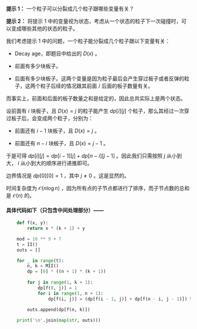 **提示 1：** 一个粒子可以分裂成几个粒子跟哪些变量有关？

**提示 2：** 将提示 1 中的变量视为状态，考虑从一个状态的粒子下一次碰撞时，可以变成哪些其他的状态的粒子。

我们考虑提示 1 中的问题，一个粒子能分裂成几个粒子跟以下变量有关：

- Decay age，即题目中给出的 $D(x)$ 。

- 前面有多少块板子。

- 后面有多少块板子。这两个变量是因为粒子最后会产生穿过板子或者反弹的粒子，这两个粒子后续的情况跟其前面 / 后面的板子数量有关。

而事实上，前面和后面的板子数量之和是给定的，因此总共实际上是两个状态。

设前面有 $i$ 块板子，且 $D(x)=j$ 的粒子能产生 $dp[i][j]$ 个粒子，那么其经过一次穿过板子后，会变成两个粒子，分别为：

- 前面还有 $i-1$ 块板子，且 $D(x)=j$ 。

- 前面还有 $n-i$ 块板子，且 $D(x)=j-1$ 。

于是可得 $dp[i][j]=dp[i-1][j]+dp[n-i][j-1]$ 。因此我们只需按照 $j$ 从小到大， $i$ 从小到大的顺序进行递推即可。

边界情况是 $dp[0][0]=1$ ，其中 $j\neq 0$ 。这是显然的。

时间复杂度为 $\mathcal{O}(n\log n)$ ，因为所有点的子节点都进行了排序，而子节点数的总和是 $\mathcal{O}(n)$ 的。

#### 具体代码如下（只包含中间处理部分）——

```Python []def main():
    def f(x, y):
        return x * (k + 1) + y

    mod = 10 ** 9 + 7
    t = II()
    outs = []

    for _ in range(t):
        n, k = MII()
        dp = [0] * ((n + 1) * (k + 1))
        
        for j in range(1, k + 1):
            dp[f(0, j)] = 1
            for i in range(1, n + 1):
                dp[f(i, j)] = (dp[f(i - 1, j)] + dp[f(n - i, j - 1)]) % mod
        
        outs.append(dp[f(n, k)])

    print('\n'.join(map(str, outs)))
```